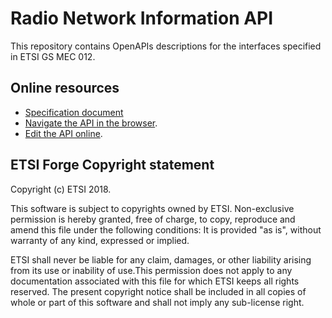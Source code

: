 # Radio Network Information API

This repository contains OpenAPIs descriptions for the interfaces specified in ETSI GS MEC 012.

## Online resources

* [Specification document](https://www.etsi.org/deliver/etsi_gs/MEC/001_099/012/01.01.01_60/gs_MEC012v010101p.pdf)
* [Navigate the API in the browser](https://forge.etsi.org/rep/gitweb.cgi/MEC.GS_012.git/blob/HEAD:/RniAPI.yaml#swagger).
* [Edit the API online](https://forge.etsi.org/swagger/editor/?url=https://forge.etsi.org/rep/gitweb.cgi/MEC.GS_012.git/blob_plain/HEAD:/RniAPI.yaml).

## ETSI Forge Copyright statement

Copyright (c) ETSI 2018.

This software is subject to copyrights owned by ETSI. Non-exclusive permission 
is hereby granted, free of charge, to copy, reproduce and amend this file 
under the following conditions: It is provided "as is", without warranty of any 
kind, expressed or implied. 

ETSI shall never be liable for any claim, damages, or other liability arising 
from its use or inability of use.This permission does not apply to any documentation 
associated with this file for which ETSI keeps all rights reserved. The present 
copyright notice shall be included in all copies of whole or part of this 
software and shall not imply any sub-license right.
